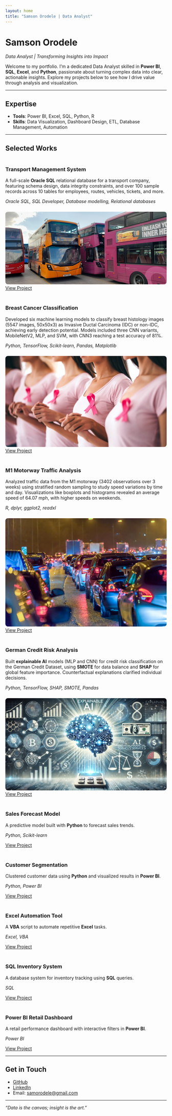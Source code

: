 ```yaml
---
layout: home
title: "Samson Orodele | Data Analyst"
---
```


# Samson Orodele

*Data Analyst | Transforming Insights into Impact*

Welcome to my portfolio. I’m a dedicated Data Analyst skilled in **Power BI**, **SQL**, **Excel**, and **Python**, passionate about turning complex data into clear, actionable insights. Explore my projects below to see how I drive value through analysis and visualization.

---

## Expertise

- **Tools**: Power BI, Excel, SQL, Python, R
- **Skills**: Data Visualization, Dashboard Design, ETL, Database Management, Automation

---

## Selected Works

<div class="project-grid">
  <div class="project-card">
    <h3>Transport Management System</h3>
    <p>A full-scale <strong>Oracle SQL</strong> relational database for a transport company, featuring schema design, data integrity constraints, and over 100 sample records across 10 tables for employees, routes, vehicles, tickets, and more.</p>
    <p><i>Oracle SQL, SQL Developer, Database modelling, Relational databases</i></p>
    <img src="/assets/transport_company.jpg" alt="Transport Management System Database" style="max-width: 100%; height: auto; border-radius: 8px; margin-top: 10px;">
    <a href="https://github.com/SamsonOrodele/Travel_Company_Database" target="_blank">View Project</a>
  </div>
  <div class="project-card">
    <h3>Breast Cancer Classification</h3>
    <p>Developed six machine learning models to classify breast histology images (5547 images, 50x50x3) as Invasive Ductal Carcinoma (IDC) or non-IDC, achieving early detection potential. Models included three CNN variants, MobileNetV2, MLP, and SVM, with CNN3 reaching a test accuracy of 81%.</p>
    <p><i>Python, TensorFlow, Scikit-learn, Pandas, Matplotlib</i></p>
    <img src="/assets/breast_cancer.jpeg" alt="Breast Cancer Classification Models" style="max-width: 100%; height: auto; border-radius: 8px; margin-top: 10px;">
    <a href="https://github.com/SamsonOrodele/Breast_Cancer_Classification" target="_blank">View Project</a>
  </div>
  <div class="project-card">
    <h3>M1 Motorway Traffic Analysis</h3>
    <p>Analyzed traffic data from the M1 motorway (3402 observations over 3 weeks) using stratified random sampling to study speed variations by time and day. Visualizations like boxplots and histograms revealed an average speed of 64.07 mph, with higher speeds on weekends.</p>
    <p><i>R, dplyr, ggplot2, readxl</i></p>
    <img src="/assets/traffic.jpg" alt="M1 Motorway Traffic Analysis Visualizations" style="max-width: 100%; height: auto; border-radius: 8px; margin-top: 10px;">
    <a href="https://github.com/SamsonOrodele/M1-Motorway-Traffic-Analysis" target="_blank">View Project</a>
  </div>
  <div class="project-card">
    <h3>German Credit Risk Analysis</h3>
    <p>Built <strong>explainable AI</strong> models (MLP and CNN) for credit risk classification on the German Credit Dataset, using <strong>SMOTE</strong> for data balance and <strong>SHAP</strong> for global feature importance. Counterfactual explanations clarified individual decisions.</p>
    <p><i>Python, TensorFlow, SHAP, SMOTE, Pandas</i></p>
    <img src="/assets/XAI.png" alt="German Credit Risk Analysis Visualizations" style="max-width: 100%; height: auto; border-radius: 8px; margin-top: 10px;">
    <a href="https://github.com/SamsonOrodele/Explainable_AI" target="_blank">View Project</a>
  </div>
  <div class="project-card">
    <h3>Sales Forecast Model</h3>
    <p>A predictive model built with <strong>Python</strong> to forecast sales trends.</p>
    <p><i>Python, Scikit-learn</i></p>
    <a href="https://github.com/SamsonOrodele/sales-forecast-model" target="_blank">View Project</a>
  </div>
  <div class="project-card">
    <h3>Customer Segmentation</h3>
    <p>Clustered customer data using <strong>Python</strong> and visualized results in <strong>Power BI</strong>.</p>
    <p><i>Python, Power BI</i></p>
    <a href="https://github.com/SamsonOrodele/customer-segmentation" target="_blank">View Project</a>
  </div>
  <div class="project-card">
    <h3>Excel Automation Tool</h3>
    <p>A <strong>VBA</strong> script to automate repetitive <strong>Excel</strong> tasks.</p>
    <p><i>Excel, VBA</i></p>
    <a href="https://github.com/SamsonOrodele/excel-automation-tool" target="_blank">View Project</a>
  </div>
  <div class="project-card">
    <h3>SQL Inventory System</h3>
    <p>A database system for inventory tracking using <strong>SQL</strong> queries.</p>
    <p><i>SQL</i></p>
    <a href="https://github.com/SamsonOrodele/sql-inventory-system" target="_blank">View Project</a>
  </div>
  <div class="project-card">
    <h3>Power BI Retail Dashboard</h3>
    <p>A retail performance dashboard with interactive filters in <strong>Power BI</strong>.</p>
    <p><i>Power BI</i></p>
    <a href="https://github.com/SamsonOrodele/power-bi-retail-dashboard" target="_blank">View Project</a>
  </div>
</div>

<style>
.project-grid {
  display: grid;
  grid-template-columns: repeat(auto-fit, minmax(300px, 1fr));
  gap: 20px;
  margin-top: 20px;
}
</style>

---

## Get in Touch

- [GitHub](https://github.com/SamsonOrodele)
- [LinkedIn](https://www.linkedin.com/in/samsonorodele)
- Email: samorodele@gmail.com

---

*“Data is the canvas; insight is the art.”*
